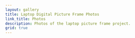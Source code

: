 ```yaml
---
layout: gallery
title: Laptop Digital Picture Frame Photos
link_title: Photos
description: Photos of the laptop picture frame project.
grid: true
---
```

